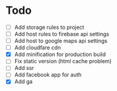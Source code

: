 # Todo
- [ ] Add storage rules to project
- [ ] Add host rules to firebase api settings
- [ ] Add host to google maps api settings
- [ ] Add cloudfare cdn
- [x] Add minification for production build
- [ ] Fix static version (html cache problem)
- [ ] Add ssr
- [ ] Add facebook app for auth
- [x] Add ga
